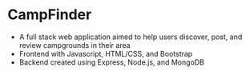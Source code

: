 # CampFinder
- A full stack web application aimed to help users discover, post, and review campgrounds in their area
- Frontend with Javascript, HTML/CSS, and Bootstrap
- Backend created using Express, Node.js, and MongoDB
